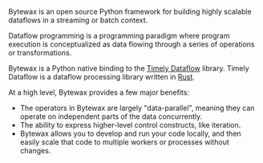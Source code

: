 Bytewax is an open source Python framework for building highly scalable dataflows in a streaming or batch context.

Dataflow programming is a programming paradigm where program execution is conceptualized as data flowing through a series of operations or transformations.

Bytewax is a Python native binding to the [Timely Dataflow](https://github.com/TimelyDataflow/timely-dataflow) library. Timely Dataflow is a dataflow processing library written in [Rust](https://www.rust-lang.org/).

At a high level, Bytewax provides a few major benefits:

- The operators in Bytewax are largely "data-parallel", meaning they can operate on independent parts of the data concurrently.
- The ability to express higher-level control constructs, like iteration.
- Bytewax allows you to develop and run your code locally, and then easily scale that code to multiple workers or processes without changes.
